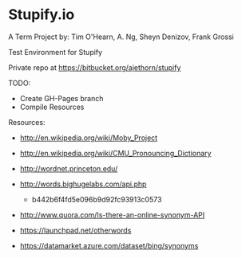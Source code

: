 Stupify.io
==========
A Term Project by: Tim O'Hearn, A. Ng, Sheyn Denizov, Frank Grossi

Test Environment for Stupify

Private repo at https://bitbucket.org/ajethorn/stupify

TODO:

* Create GH-Pages branch
* Compile Resources

Resources:

* http://en.wikipedia.org/wiki/Moby_Project

* http://en.wikipedia.org/wiki/CMU_Pronouncing_Dictionary

* http://wordnet.princeton.edu/

* http://words.bighugelabs.com/api.php
	* b442b6f4fd5e096b9d92fc93913c0573 

* http://www.quora.com/Is-there-an-online-synonym-API

* https://launchpad.net/otherwords

* https://datamarket.azure.com/dataset/bing/synonyms